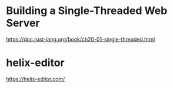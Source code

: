 # Building a Single-Threaded Web Server

https://doc.rust-lang.org/book/ch20-01-single-threaded.html

# helix-editor

https://helix-editor.com/
